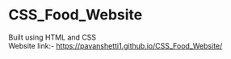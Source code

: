 # CSS_Food_Website
Built using HTML and CSS <br>
Website link:- https://pavanshetti1.github.io/CSS_Food_Website/
